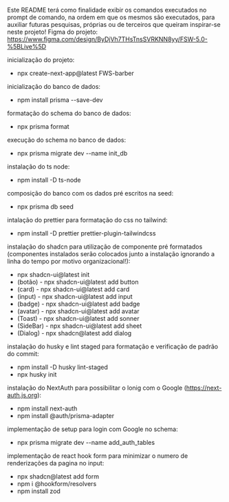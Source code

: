 Este README terá como finalidade exibir os comandos executados no prompt de comando, na ordem em que os mesmos são executados, para auxiliar futuras pesquisas, próprias ou de terceiros que queiram inspirar-se neste projeto!
Figma do projeto: https://www.figma.com/design/ByDjVh7THsTnsSVRKNN8yy/FSW-5.0-%5BLive%5D

inicialização do projeto:
- npx create-next-app@latest FWS-barber

inicialização do banco de dados:
- npm install prisma --save-dev

formatação do schema do banco de dados:
- npx prisma format

execução do schema no banco de dados:
- npx prisma migrate dev --name init_db

instalação do ts node:
- npm install -D ts-node

composição do banco com os dados pré escritos na seed:
- npx prisma db seed

intalação do prettier para formatação do css no tailwind:
- npm install -D prettier prettier-plugin-tailwindcss

instalação do shadcn para utilização de componente pré formatados (componentes instalados serão colocados junto a instalação ignorando a linha do tempo por motivo organizacional!):
- npx shadcn-ui@latest init
- (botão)   - npx shadcn-ui@latest add button
- (card)    - npx shadcn-ui@latest add card
- (input)   - npx shadcn-ui@latest add input
- (badge)   - npx shadcn-ui@latest add badge
- (avatar)  - npx shadcn-ui@latest add avatar
- (Toast)   - npx shadcn-ui@latest add sonner
- (SideBar) - npx shadcn-ui@latest add sheet
- (Dialog)  - npx shadcn@latest add dialog

instalação do husky e lint staged para formatação e verificação de padrão do commit:
- npm install -D husky lint-staged
- npx husky init

instalação do NextAuth para possibilitar o lonig com o Google (https://next-auth.js.org):
- npm install next-auth
- npm install @auth/prisma-adapter

implementação de setup para login com Google no schema:
- npx prisma migrate dev --name add_auth_tables

implementação de react hook form para minimizar o numero de renderizações da pagina no input:
- npx shadcn@latest add form
- npm i @hookform/resolvers
- npm install zod

